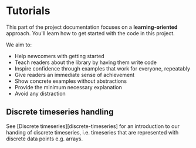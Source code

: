 # Tutorials

This part of the project documentation
focuses on a **learning-oriented** approach.
You'll learn how to get started with the code in this project.

We aim to:

- Help newcomers with getting started
- Teach readers about the library by having them write code
- Inspire confidence through examples that work for everyone, repeatably
- Give readers an immediate sense of achievement
- Show concrete examples without abstractions
- Provide the minimum necessary explanation
- Avoid any distraction

## Discrete timeseries handling

See [Discrete timeseries][discrete-timeseries]
for an introduction to our handing of discrete timeseries,
i.e. timeseries that are represented with discrete data points e.g. arrays.
